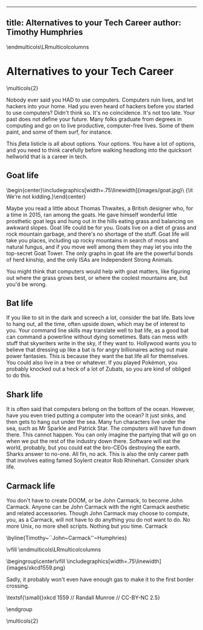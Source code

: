 
---
title: Alternatives to your Tech Career
author: Timothy Humphries
---

\endmulticols\LRmulticolcolumns

Alternatives to your Tech Career
================================

\multicols{2}

Nobody ever said you HAD to use computers. Computers ruin lives, and
let hackers into your home.  Had you even heard of hackers before you
started to use computers?  Didn't think so.  It's no coincidence.
It's not too late.  Your past does not define your future.  Many folks
graduate from degrees in computing and go on to live productive,
computer-free lives.  Some of them paint, and some of them surf, for
instance.

This $\beta$eta listicle is all about options.  Your options.  You
have a lot of options, and you need to think carefully before walking
headlong into the quicksort hellworld that is a career in tech.


Goat life
---------

\begin{center}\includegraphics[width=.75\linewidth]{images/goat.jpg}\\
{\it We're not kidding.}\end{center}

Maybe you read a little about Thomas Thwaites, a British designer who,
for a time in 2015, ran among the goats. He gave himself wonderful
little prosthetic goat legs and hung out in the hills eating grass and
balancing on awkward slopes. Goat life could be for you. Goats live on
a diet of grass and rock mountain garbage, and there's no shortage of
the stuff. Goat life will take you places, including up rocky
mountains in search of moss and natural fungus, and if you move well
among them they may let you into the top-secret Goat Tower. The only
graphs in goat life are the powerful bonds of herd kinship, and the
only ISAs are Independent Strong Animals.

You might think that computers would help with goat matters, like
figuring out where the grass grows best, or where the coolest
mountains are, but you'd be wrong.


Bat life
--------

If you like to sit in the dark and screech a lot, consider the bat
life. Bats love to hang out, all the time, often upside down, which
may be of interest to you. Your command line skills may translate well
to bat life, as a good bat can command a powerline without dying
sometimes. Bats can mess with stuff that skywriters write in the sky,
if they want to. Hollywood wants you to believe that dressing up like
a bat is for angry billionaires acting out male power fantasies. This
is because they want the bat life all for themselves. You could also
live in a tree or whatever. If you played Pokémon, you probably
knocked out a heck of a lot of Zubats, so you are kind of obliged to
do this.


Shark life
----------

It is often said that computers belong on the bottom of the
ocean. However, have you even tried putting a computer into the ocean?
It just sinks, and then gets to hang out under the sea. Many fun
characters live under the sea, such as Mr Sparkle and Patrick
Star. The computers will have fun down there. This cannot happen. You
can only imagine the partying that will go on when we put the rest of
the industry down there. Software will eat the world, probably, but
you could eat the bro-CEOs destroying the earth. Sharks answer to
no-one. All fin, no ack. This is also the only career path that
involves eating famed Soylent creator Rob Rhinehart. Consider shark
life.


Carmack life
------------

You don't have to create DOOM, or be John Carmack, to become John
Carmack. Anyone can be John Carmack with the right Carmack aesthetic
and related accessories. Though John Carmack may choose to compute,
you, as a Carmack, will not have to do anything you do not want to
do. No more Unix, no more shell scripts. Nothing but you time. Carmack

\byline{Timothy~``John~Carmack''~Humphries}

\vfill
\endmulticols\LRmulticolcolumns

\begingroup\center\vfill
\includegraphics[width=.75\linewidth]{images/xkcd1559.png}

Sadly, it probably won't even have enough gas to make it to the first
border crossing.

\textsf{\small{}xkcd 1559 // Randall Munroe // CC-BY-NC 2.5}

\endgroup

\multicols{2}
